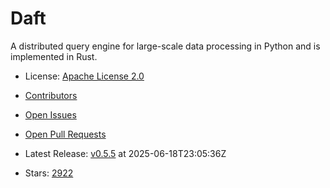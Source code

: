 # Daft

A distributed query engine for large-scale data processing in Python and is implemented in Rust.
- License: [Apache License 2.0](https://spdx.org/licenses/Apache-2.0.html)

- [Contributors](https://github.com/Eventual-Inc/Daft/graphs/contributors)
- [Open Issues](https://github.com/Eventual-Inc/Daft/issues?q=sort%3Aupdated-desc+is%3Aissue+is%3Aopen)
- [Open Pull Requests](https://github.com/Eventual-Inc/Daft/pulls?q=sort%3Aupdated-desc+is%3Apr+is%3Aopen)
- Latest Release: [v0.5.5](https://github.com/Eventual-Inc/Daft/releases/tag/v0.5.5) at 2025-06-18T23:05:36Z

- Stars: [2922](https://github.com/Eventual-Inc/Daft/stargazers)

